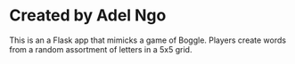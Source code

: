 # Created by Adel Ngo

This is an a Flask app that mimicks a game of Boggle. Players create words from a random assortment of letters in a 5x5 grid.

